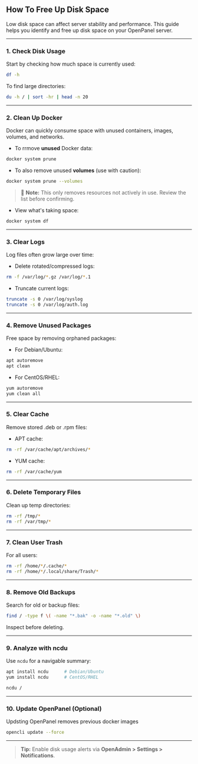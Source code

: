 ## How To Free Up Disk Space

Low disk space can affect server stability and performance. This guide helps you identify and free up disk space on your OpenPanel server.

---

### 1. Check Disk Usage

Start by checking how much space is currently used:

```bash
df -h
```

To find large directories:

```bash
du -h / | sort -hr | head -n 20
```

---

### 2. Clean Up Docker

Docker can quickly consume space with unused containers, images, volumes, and networks.

* To rrmove **unused** Docker data:

```bash
docker system prune
```

* To also remove unused **volumes** (use with caution):

```bash
docker system prune --volumes
```

> 🧼 **Note:** This only removes resources not actively in use. Review the list before confirming.

* View what's taking space:

```bash
docker system df
```

---

### 3. Clear Logs

Log files often grow large over time:

* Delete rotated/compressed logs:

```bash
rm -f /var/log/*.gz /var/log/*.1
```

* Truncate current logs:

```bash
truncate -s 0 /var/log/syslog
truncate -s 0 /var/log/auth.log
```

---

### 4. Remove Unused Packages

Free space by removing orphaned packages:

* For Debian/Ubuntu:

```bash
apt autoremove
apt clean
```

* For CentOS/RHEL:

```bash
yum autoremove
yum clean all
```

---

### 5. Clear Cache

Remove stored .deb or .rpm files:

* APT cache:

```bash
rm -rf /var/cache/apt/archives/*
```

* YUM cache:

```bash
rm -rf /var/cache/yum
```

---

### 6. Delete Temporary Files

Clean up temp directories:

```bash
rm -rf /tmp/*
rm -rf /var/tmp/*
```

---

### 7. Clean User Trash

For all users:

```bash
rm -rf /home/*/.cache/*
rm -rf /home/*/.local/share/Trash/*
```

---

### 8. Remove Old Backups

Search for old or backup files:

```bash
find / -type f \( -name "*.bak" -o -name "*.old" \)
```

Inspect before deleting.

---

### 9. Analyze with ncdu

Use `ncdu` for a navigable summary:

```bash
apt install ncdu      # Debian/Ubuntu
yum install ncdu      # CentOS/RHEL

ncdu /
```

---

### 10. Update OpenPanel (Optional)

Updsting OpenPanel removes previous docker images

```bash
opencli update --force
```

---

> **Tip:** Enable disk usage alerts via **OpenAdmin > Settings > Notifications**.
